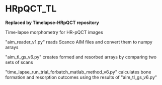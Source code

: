 # HRpQCT_TL

**Replaced by Timelapse-HRpQCT repository**

Time-lapse morphometry for HR-pQCT images

"aim_reader_v1.py" reads Scanco AIM files and convert them to numpy arrays

"aim_tl_gs_v6.py" creates formed and resorbed arrays by comparing two sets of scans

"time_lapse_run_trial_forbatch_matlab_method_v6.py" calculates bone formation and resorption outcomes using the results of "aim_tl_gs_v6.py"
